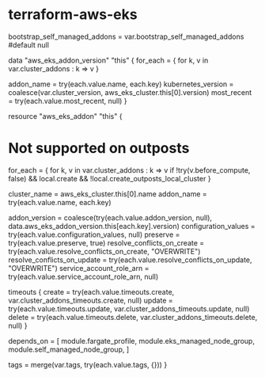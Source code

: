 # terraform-aws-eks

bootstrap_self_managed_addons = var.bootstrap_self_managed_addons #default null

data "aws_eks_addon_version" "this" {
  for_each = { for k, v in var.cluster_addons : k => v }

  addon_name         = try(each.value.name, each.key)
  kubernetes_version = coalesce(var.cluster_version, aws_eks_cluster.this[0].version)
  most_recent        = try(each.value.most_recent, null)
}

resource "aws_eks_addon" "this" {
  # Not supported on outposts
  for_each = { for k, v in var.cluster_addons : k => v if !try(v.before_compute, false) && local.create && !local.create_outposts_local_cluster }

  cluster_name = aws_eks_cluster.this[0].name
  addon_name   = try(each.value.name, each.key)

  addon_version               = coalesce(try(each.value.addon_version, null), data.aws_eks_addon_version.this[each.key].version)
  configuration_values        = try(each.value.configuration_values, null)
  preserve                    = try(each.value.preserve, true)
  resolve_conflicts_on_create = try(each.value.resolve_conflicts_on_create, "OVERWRITE")
  resolve_conflicts_on_update = try(each.value.resolve_conflicts_on_update, "OVERWRITE")
  service_account_role_arn    = try(each.value.service_account_role_arn, null)

  timeouts {
    create = try(each.value.timeouts.create, var.cluster_addons_timeouts.create, null)
    update = try(each.value.timeouts.update, var.cluster_addons_timeouts.update, null)
    delete = try(each.value.timeouts.delete, var.cluster_addons_timeouts.delete, null)
  }

  depends_on = [
    module.fargate_profile,
    module.eks_managed_node_group,
    module.self_managed_node_group,
  ]

  tags = merge(var.tags, try(each.value.tags, {}))
}
